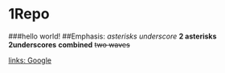 # 1Repo

###hello world!
##Emphasis:
*asterisks*   _underscore_
**2 asterisks**  __2underscores__
**__combined__**
~~two waves~~

[links: Google](http://www.google.com)
